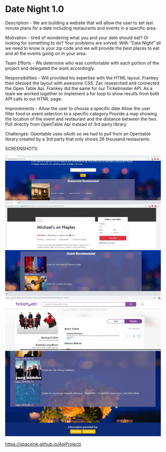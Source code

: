 # Date Night 1.0

Description - We are building a website that will allow the user to set last minute plans for a date including restaurants and events in a specific area. 
 
Motivation - tired of wondering what you and your date should eat? Or looking for something to do? Your problems are solved. With “Date Night” all we need to know is your zip code and we will provide the best places to eat and all the events going on in your area.
 
Team Efforts - We determine who was comfortable with each portion of the project and delegated the work accordingly.
 
Responsibilities - Will provided his expertise with the HTML layout.  Frankey then blessed the layout with awesome CSS. Zac researched and connected the Open Table Api. Frankey did the same for our Ticketmaster API. As a team we worked together to implement a for loop to show results from both API calls to our HTML page. 
 
Improvements - 
Allow the user to choose a specific date
Allow the user filter food or event selection to a specific category
Provide a map showing the location of the event and restaurant and the distance between the two.
Pull directly from OpenTable Api instead of 3rd party library 
 
Challenges:
Opentable uses oAuth so we had to pull from an Opentable library created by a 3rd party that only shows 26 thousand restaurants. 

SCREENSHOTS:

<img src="./assets/images/dn1.JPG">
<img src="./assets/images/dn2.JPG">
<img src="./assets/images/dn3.JPG">


https://spacejnk.github.io/ApiProject/
